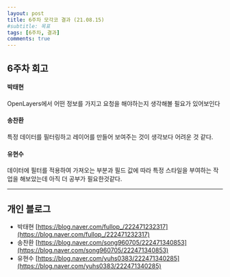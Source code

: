 ```yaml
---
layout: post
title: 6주차 모각코 결과 (21.08.15)
#subtitle: 목표
tags: [6주차, 결과]
comments: true
---
```


## 6주차 회고

#### 박태현
OpenLayers에서 어떤 정보를 가지고 요청을 해야하는지 생각해볼 필요가 있어보인다

#### 송찬환
특정 데이터를 필터링하고 레이어를 만들어 보여주는 것이 생각보다 어려운 것 같다.

#### 유현수
데이터에 필터를 적용하여 가져오는 부분과 필드 값에 따라 특정 스타일을 부여하는 작업을 해보았는데 아직 더 공부가 필요한것같다.

---
## 개인 블로그

- 박태현 [https://blog.naver.com/fullop_/222471232317](https://blog.naver.com/fullop_/222471232317)
- 송찬환 [https://blog.naver.com/song960705/222471340853](https://blog.naver.com/song960705/222471340853)
- 유현수 [https://blog.naver.com/yuhs0383/222471340285](https://blog.naver.com/yuhs0383/222471340285)
